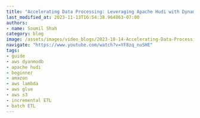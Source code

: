 ```yaml
---
title: "Accelerating Data Processing: Leveraging Apache Hudi with DynamoDB for Faster Commit Time Retrieval"
last_modified_at: 2023-11-13T16:54:38.964863-07:00
authors:
- name: Soumil Shah
category: blog
image: /assets/images/video_blogs/2023-10-14-Accelerating-Data-Processing-Leveraging-Apache-Hudi-with-DynamoDB-for-Faster-Commit-Time-Retrieval.png
navigate: "https://www.youtube.com/watch?v=YF8zq_nuSHE"
tags:
- guide
- aws dyanmodb
- apache hudi
- beginner
- amazon
- aws lambda
- aws glue
- aws s3
- incremental ETL
- batch ETL
---
```



